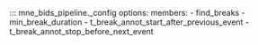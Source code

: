 ::: mne_bids_pipeline._config
    options:
      members:
        - find_breaks
        - min_break_duration
        - t_break_annot_start_after_previous_event
        - t_break_annot_stop_before_next_event
